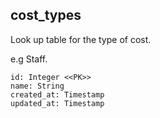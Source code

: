 ## cost_types

Look up table for the type of cost.

e.g Staff.

```
id: Integer <<PK>>
name: String
created_at: Timestamp
updated_at: Timestamp
```